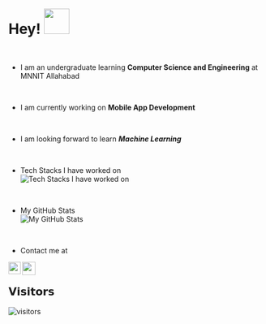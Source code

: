 # Hey! <img height="50px" src="https://github.com/ir2010/ir2010/blob/main/assets/waving_hand_sign_1024.gif">

<br>

- I am an undergraduate learning **Computer Science and Engineering** at MNNIT Allahabad
<br>

- I am currently working on **Mobile App Development**
<br>

- I am looking forward to learn <b><i>Machine Learning</b></i>
<br>

- Tech Stacks I have worked on<br>
![Tech Stacks I have worked on](https://github-readme-stats.vercel.app/api/top-langs/?username=ir2010&layout=compact)
<br>

- My GitHub Stats<br>
![My GitHub Stats](https://github-readme-stats.vercel.app/api?username=ir2010&show_icons=true&hide_border=true&theme=cobalt)
<br>

- Contact me at
<a href="https://www.linkedin.com/in//">
    <img align="left" width="24px" src="https://github.com/ir2010/ir2010/blob/main/assets/waving_hand_sign_1024.gif" />
</a>
  
<a href="mailto:ishuraj2010@gmail.com">
    <img align="left" width="26px" src="https://github.com/ir2010/ir2010/blob/main/assets/waving_hand_sign_1024.gif" />
</a>
<br>

## 𝗩𝗶𝘀𝗶𝘁𝗼𝗿𝘀

![visitors](https://visitor-badge.glitch.me/badge?page_id=ir2010)
